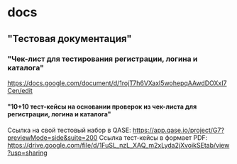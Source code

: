 # docs
## "Тестовая документация"
### "Чек-лист для тестирования регистрации, логина и каталога"
https://docs.google.com/document/d/1rojT7h6VXaxI5wohepqAAwdDOXxI7Cen/edit
#### "10+10 тест-кейсы на основании проверок из чек-листа для регистрации, логина и каталога"
Ссылка на свой тестовый набор в QASE: https://app.qase.io/project/G7?previewMode=side&suite=200
Ссылка тест-кейсы в формает PDF: https://drive.google.com/file/d/1FuSL_nzL_XAQ_m2xLyda2jXvoikSEtab/view?usp=sharing

